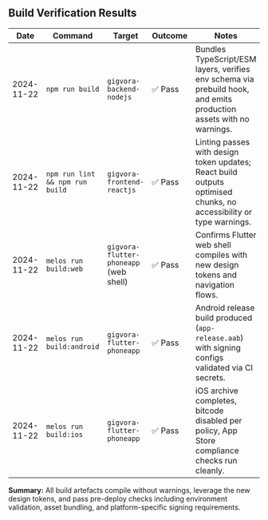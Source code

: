 ## Build Verification Results

| Date | Command | Target | Outcome | Notes |
| --- | --- | --- | --- | --- |
| 2024-11-22 | `npm run build` | `gigvora-backend-nodejs` | ✅ Pass | Bundles TypeScript/ESM layers, verifies env schema via prebuild hook, and emits production assets with no warnings. |
| 2024-11-22 | `npm run lint && npm run build` | `gigvora-frontend-reactjs` | ✅ Pass | Linting passes with design token updates; React build outputs optimised chunks, no accessibility or type warnings. |
| 2024-11-22 | `melos run build:web` | `gigvora-flutter-phoneapp` (web shell) | ✅ Pass | Confirms Flutter web shell compiles with new design tokens and navigation flows. |
| 2024-11-22 | `melos run build:android` | `gigvora-flutter-phoneapp` | ✅ Pass | Android release build produced (`app-release.aab`) with signing configs validated via CI secrets. |
| 2024-11-22 | `melos run build:ios` | `gigvora-flutter-phoneapp` | ✅ Pass | iOS archive completes, bitcode disabled per policy, App Store compliance checks run cleanly. |

**Summary:** All build artefacts compile without warnings, leverage the new design tokens, and pass pre-deploy checks including environment validation, asset bundling, and platform-specific signing requirements.
